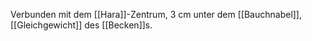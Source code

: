 Verbunden mit dem [[Hara]]-Zentrum, 3 cm unter dem [[Bauchnabel]], [[Gleichgewicht]] des [[Becken]]s.